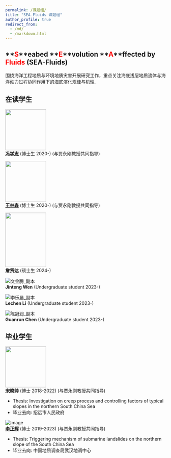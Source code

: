 ```yaml
---
permalink: /课题组/
title: "SEA-Fluids 课题组"
author_profile: true
redirect_from: 
  - /md/
  - /markdown.html
---
```


## **<font color='red'>S</font>**eabed **<font color='red'>E</font>**volution **<font color='red'>A</font>**ffected by **<font color='red'>Fluids</font>** (SEA-Fluids)
围绕海洋工程地质与环境地质灾害开展研究工作，重点关注海底浅层地质流体与海洋动力过程协同作用下的海底演化规律与机理.

## 在读学生
<img src="https://github.com/Chaoqizhu/Chaoqizhu.github.io/assets/58731405/4cffe9c4-37a1-42f4-b50b-37c543658312" width="128" height="128"><br>
**[冯学志](https://www.researchgate.net/profile/Xuezhi-Feng-3)** (博士生 2020-) (与贾永刚教授共同指导)

<img src="https://github.com/Chaoqizhu/Chaoqizhu.github.io/assets/58731405/ca41a646-6196-4457-aa4a-c55c76eb533b" width="128" height="128"><br>
**[王林森](https://www.researchgate.net/profile/Linsen-Wang)** (博士生 2020-) (与贾永刚教授共同指导)

<img src="https://github.com/Chaoqizhu/Chaoqizhu.github.io/assets/58731405/f8087d06-ee27-4be0-948b-58862365d6d0" width="128" height="170"><br>
**詹贤达** (硕士生 2024-) 

![文金腾_副本](https://github.com/user-attachments/assets/2526b610-4639-4d6a-a83c-d177f899bda5)<br>
**Jinteng Wen** (Undergraduate student 2023-) 

![李乐晨_副本](https://github.com/user-attachments/assets/5ca8f462-e4b9-49c5-aa45-038391827b31)<br>
**Lechen Li** (Undergraduate student 2023-) 

![陈冠润_副本](https://github.com/user-attachments/assets/bd2e8cd9-9b4a-4311-be2a-22508084968b)<br>
**Guanrun Chen** (Undergraduate student 2023-) 

## 毕业学生
<img src="https://i1.rgstatic.net/ii/profile.image/864276776497152-1583071049061_Q512/Xiaoshuai-Song.jpg" width="128" height="128">  <br>
**[宋晓帅](https://www.researchgate.net/profile/Xiaoshuai-Song)** (博士 2018-2022) (与贾永刚教授共同指导)  <br>
* Thesis: Investigation on creep process and controlling factors of typical slopes in the northern South China Sea  <br>
* 毕业去向: 招远市人民政府

![image](https://i1.rgstatic.net/ii/profile.image/11431281103741269-1669814357677_Q128/Zhenghui_Li10.jpg) <br>
**[李正辉](https://www.researchgate.net/profile/Zhenghui_Li10)** (博士 2019-2023) (与贾永刚教授共同指导)  <br>
* Thesis: Triggering mechanism of submarine landslides on the northern slope of the South China Sea  <br>
* 毕业去向: 中国地质调查局武汉地调中心
